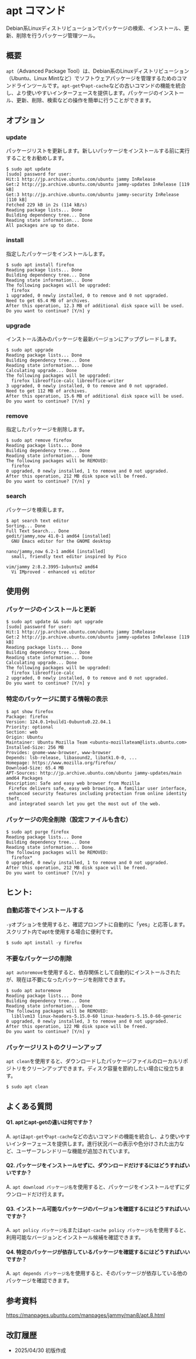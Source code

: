 # apt コマンド

Debian系Linuxディストリビューションでパッケージの検索、インストール、更新、削除を行うパッケージ管理ツール。

## 概要

`apt`（Advanced Package Tool）は、Debian系のLinuxディストリビューション（Ubuntu、Linux Mintなど）でソフトウェアパッケージを管理するためのコマンドラインツールです。`apt-get`や`apt-cache`などの古いコマンドの機能を統合し、より使いやすいインターフェースを提供します。パッケージのインストール、更新、削除、検索などの操作を簡単に行うことができます。

## オプション

### **update**

パッケージリストを更新します。新しいパッケージをインストールする前に実行することをお勧めします。

```console
$ sudo apt update
[sudo] password for user: 
Hit:1 http://jp.archive.ubuntu.com/ubuntu jammy InRelease
Get:2 http://jp.archive.ubuntu.com/ubuntu jammy-updates InRelease [119 kB]
Get:3 http://jp.archive.ubuntu.com/ubuntu jammy-security InRelease [110 kB]
Fetched 229 kB in 2s (114 kB/s)
Reading package lists... Done
Building dependency tree... Done
Reading state information... Done
All packages are up to date.
```

### **install**

指定したパッケージをインストールします。

```console
$ sudo apt install firefox
Reading package lists... Done
Building dependency tree... Done
Reading state information... Done
The following packages will be upgraded:
  firefox
1 upgraded, 0 newly installed, 0 to remove and 0 not upgraded.
Need to get 65.4 MB of archives.
After this operation, 12.3 MB of additional disk space will be used.
Do you want to continue? [Y/n] y
```

### **upgrade**

インストール済みのパッケージを最新バージョンにアップグレードします。

```console
$ sudo apt upgrade
Reading package lists... Done
Building dependency tree... Done
Reading state information... Done
Calculating upgrade... Done
The following packages will be upgraded:
  firefox libreoffice-calc libreoffice-writer
3 upgraded, 0 newly installed, 0 to remove and 0 not upgraded.
Need to get 112 MB of archives.
After this operation, 15.6 MB of additional disk space will be used.
Do you want to continue? [Y/n] y
```

### **remove**

指定したパッケージを削除します。

```console
$ sudo apt remove firefox
Reading package lists... Done
Building dependency tree... Done
Reading state information... Done
The following packages will be REMOVED:
  firefox
0 upgraded, 0 newly installed, 1 to remove and 0 not upgraded.
After this operation, 212 MB disk space will be freed.
Do you want to continue? [Y/n] y
```

### **search**

パッケージを検索します。

```console
$ apt search text editor
Sorting... Done
Full Text Search... Done
gedit/jammy,now 41.0-1 amd64 [installed]
  GNU Emacs editor for the GNOME desktop

nano/jammy,now 6.2-1 amd64 [installed]
  small, friendly text editor inspired by Pico

vim/jammy 2:8.2.3995-1ubuntu2 amd64
  Vi IMproved - enhanced vi editor
```

## 使用例

### パッケージのインストールと更新

```console
$ sudo apt update && sudo apt upgrade
[sudo] password for user: 
Hit:1 http://jp.archive.ubuntu.com/ubuntu jammy InRelease
Get:2 http://jp.archive.ubuntu.com/ubuntu jammy-updates InRelease [119 kB]
Reading package lists... Done
Building dependency tree... Done
Reading state information... Done
Calculating upgrade... Done
The following packages will be upgraded:
  firefox libreoffice-calc
2 upgraded, 0 newly installed, 0 to remove and 0 not upgraded.
Do you want to continue? [Y/n] y
```

### 特定のパッケージに関する情報の表示

```console
$ apt show firefox
Package: firefox
Version: 124.0.1+build1-0ubuntu0.22.04.1
Priority: optional
Section: web
Origin: Ubuntu
Maintainer: Ubuntu Mozilla Team <ubuntu-mozillateam@lists.ubuntu.com>
Installed-Size: 256 MB
Provides: gnome-www-browser, www-browser
Depends: lsb-release, libasound2, libatk1.0-0, ...
Homepage: https://www.mozilla.org/firefox/
Download-Size: 65.4 MB
APT-Sources: http://jp.archive.ubuntu.com/ubuntu jammy-updates/main amd64 Packages
Description: Safe and easy web browser from Mozilla
 Firefox delivers safe, easy web browsing. A familiar user interface,
 enhanced security features including protection from online identity theft,
 and integrated search let you get the most out of the web.
```

### パッケージの完全削除（設定ファイルも含む）

```console
$ sudo apt purge firefox
Reading package lists... Done
Building dependency tree... Done
Reading state information... Done
The following packages will be REMOVED:
  firefox*
0 upgraded, 0 newly installed, 1 to remove and 0 not upgraded.
After this operation, 212 MB disk space will be freed.
Do you want to continue? [Y/n] y
```

## ヒント:

### 自動応答でインストールする

`-y`オプションを使用すると、確認プロンプトに自動的に「yes」と応答します。スクリプト内でaptを使用する場合に便利です。

```console
$ sudo apt install -y firefox
```

### 不要なパッケージの削除

`apt autoremove`を使用すると、依存関係として自動的にインストールされたが、現在は不要になったパッケージを削除できます。

```console
$ sudo apt autoremove
Reading package lists... Done
Building dependency tree... Done
Reading state information... Done
The following packages will be REMOVED:
  libllvm13 linux-headers-5.15.0-60 linux-headers-5.15.0-60-generic
0 upgraded, 0 newly installed, 3 to remove and 0 not upgraded.
After this operation, 122 MB disk space will be freed.
Do you want to continue? [Y/n] y
```

### パッケージリストのクリーンアップ

`apt clean`を使用すると、ダウンロードしたパッケージファイルのローカルリポジトリをクリーンアップできます。ディスク容量を節約したい場合に役立ちます。

```console
$ sudo apt clean
```

## よくある質問

#### Q1. aptとapt-getの違いは何ですか？
A. `apt`は`apt-get`や`apt-cache`などの古いコマンドの機能を統合し、より使いやすいインターフェースを提供します。進行状況バーの表示や色分けされた出力など、ユーザーフレンドリーな機能が追加されています。

#### Q2. パッケージをインストールせずに、ダウンロードだけするにはどうすればいいですか？
A. `apt download パッケージ名`を使用すると、パッケージをインストールせずにダウンロードだけ行えます。

#### Q3. インストール可能なパッケージのバージョンを確認するにはどうすればいいですか？
A. `apt policy パッケージ名`または`apt-cache policy パッケージ名`を使用すると、利用可能なバージョンとインストール候補を確認できます。

#### Q4. 特定のパッケージが依存しているパッケージを確認するにはどうすればいいですか？
A. `apt depends パッケージ名`を使用すると、そのパッケージが依存している他のパッケージを確認できます。

## 参考資料

https://manpages.ubuntu.com/manpages/jammy/man8/apt.8.html

## 改訂履歴

- 2025/04/30 初版作成